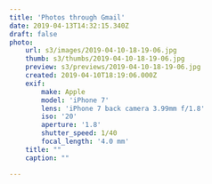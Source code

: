 ```yaml
---
title: 'Photos through Gmail'
date: 2019-04-13T14:32:15.340Z
draft: false
photo:
    url: s3/images/2019-04-10-18-19-06.jpg
    thumb: s3/thumbs/2019-04-10-18-19-06.jpg
    preview: s3/previews/2019-04-10-18-19-06.jpg
    created: 2019-04-10T18:19:06.000Z
    exif:
        make: Apple
        model: 'iPhone 7'
        lens: 'iPhone 7 back camera 3.99mm f/1.8'
        iso: '20'
        aperture: '1.8'
        shutter_speed: 1/40
        focal_length: '4.0 mm'
    title: ""
    caption: ""

---
```

